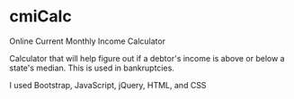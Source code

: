 # cmiCalc
Online Current Monthly Income Calculator

Calculator that will help figure out if a debtor's income is above or below a state's median.  This is used in bankruptcies.


I used Bootstrap, JavaScript, jQuery, HTML, and CSS
